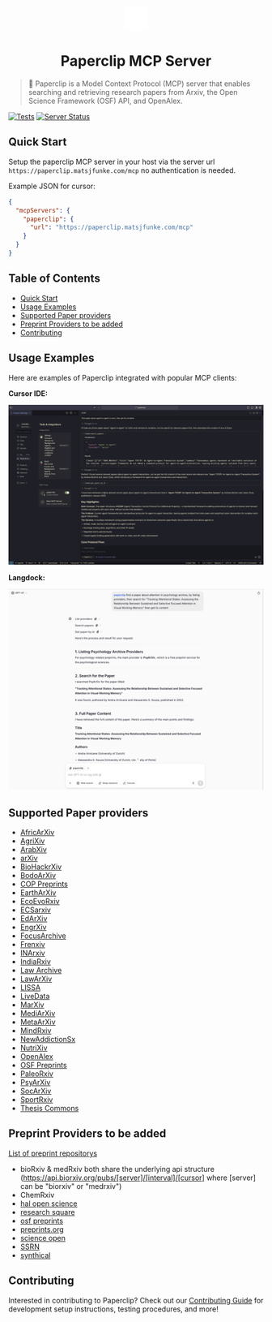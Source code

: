 <div align="center">
  <img src="assets/paperclip.svg" alt="Paperclip Logo" width="48" height="48">
  
  # Paperclip MCP Server
</div>

> 📎 Paperclip is a Model Context Protocol (MCP) server that enables searching and retrieving research papers from Arxiv, the Open Science Framework (OSF) API, and OpenAlex.

[![Tests](https://github.com/matsjfunke/paperclip/actions/workflows/tests.yml/badge.svg?branch=main)](https://github.com/matsjfunke/paperclip/actions/workflows/tests.yml)
[![Server Status](https://github.com/matsjfunke/paperclip/actions/workflows/ping-server.yml/badge.svg)](https://github.com/matsjfunke/paperclip/actions/workflows/ping-server.yml)

## Quick Start

Setup the paperclip MCP server in your host via the server url `https://paperclip.matsjfunke.com/mcp` no authentication is needed.

Example JSON for cursor:

```json
{
  "mcpServers": {
    "paperclip": {
      "url": "https://paperclip.matsjfunke.com/mcp"
    }
  }
}
```

## Table of Contents

- [Quick Start](#quick-start)
- [Usage Examples](#usage-examples)
- [Supported Paper providers](#supported-paper-providers)
- [Preprint Providers to be added](#preprint-providers-to-be-added)
- [Contributing](#contributing)

## Usage Examples

Here are examples of Paperclip integrated with popular MCP clients:

**Cursor IDE:**

![Paperclip integration with Cursor](assets/cursor-usage.png)

**Langdock:**

![Paperclip integration with Langdock](assets/langdock-usage.png)

## Supported Paper providers

- [AfricArXiv](https://africarxiv.org)
- [AgriXiv](https://agrirxiv.org)
- [ArabXiv](https://arabixiv.org)
- [arXiv](https://arxiv.org)
- [BioHackrXiv](http://guide.biohackrxiv.org/about.html)
- [BodoArXiv](https://bodoarxiv.wordpress.com)
- [COP Preprints](https://www.collegeofphlebology.com)
- [EarthArXiv](https://eartharxiv.org)
- [EcoEvoRxiv](https://www.ecoevorxiv.com)
- [ECSarxiv](https://ecsarxiv.org)
- [EdArXiv](https://edarxiv.org)
- [EngrXiv](https://engrxiv.org)
- [FocusArchive](https://osf.io/preprints/focusarchive)
- [Frenxiv](https://frenxiv.org)
- [INArxiv](https://rinarxiv.lipi.go.id)
- [IndiaRxiv](https://osf.io/preprints/indiarxiv)
- [Law Archive](https://library.law.yale.edu/research/law-archive)
- [LawArXiv](https://osf.io/preprints/lawarxiv)
- [LISSA](https://osf.io/preprints/lissa)
- [LiveData](https://osf.io/preprints/livedata)
- [MarXiv](https://osf.io/preprints/marxiv)
- [MediArXiv](https://mediarxiv.com)
- [MetaArXiv](https://osf.io/preprints/metaarxiv)
- [MindRxiv](https://osf.io/preprints/mindrxiv)
- [NewAddictionSx](https://osf.io/preprints/newaddictionsx)
- [NutriXiv](https://niblunc.org)
- [OpenAlex](https://openalex.org)
- [OSF Preprints](https://osf.io/preprints/osf)
- [PaleoRxiv](https://osf.io/preprints/paleorxiv)
- [PsyArXiv](https://psyarxiv.com)
- [SocArXiv](https://socopen.org/welcome)
- [SportRxiv](http://sportrxiv.org)
- [Thesis Commons](https://osf.io/preprints/thesiscommons)

## Preprint Providers to be added

[List of preprint repositorys](https://en.wikipedia.org/wiki/List_of_preprint_repositories)

- bioRxiv & medRxiv both share the underlying api structure (https://api.biorxiv.org/pubs/[server]/[interval]/[cursor] where [server] can be "biorxiv" or "medrxiv")
- ChemRxiv
- [hal open science](https://hal.science/?lang=en)
- [research square](https://www.researchsquare.com/)
- [osf preprints](https://osf.io/preprints)
- [preprints.org](https://preprints.org)
- [science open](https://www.scienceopen.com/)
- [SSRN](https://www.ssrn.com/index.cfm/en/the-lancet/)
- [synthical](https://synthical.com/feed/new)

## Contributing

Interested in contributing to Paperclip? Check out our [Contributing Guide](CONTRIBUTING.md) for development setup instructions, testing procedures, and more!
